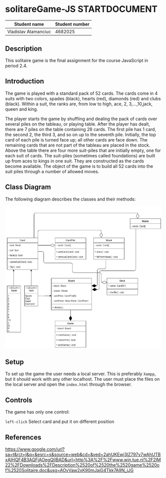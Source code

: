 # solitareGame-JS STARTDOCUMENT

| Student name         | Student number |
| -------------------- | -------------- |
| Vladislav Atamanciuc | 4682025        |

## Description

This solitaire game is the final assignment for the course JavaScript in period 2.4.

## Introduction

The game is played with a standard pack of 52 cards. The cards come in 4 suits with two colors, spades (black), hearts (red), diamonds (red) and clubs (black). Within a suit, the ranks are, from low to high, ace, 2, 3,…,10,jack, queen and king.

 

The player starts the game by shuffling and dealing the pack of cards over several piles on the tableau, or playing table. After the player has dealt, there are 7 piles on the table containing 28 cards. The first pile has 1 card, the second 2, the third 3, and so on up to the seventh pile. Initially, the top card of each pile is turned face up; all other cards are face down. The remaining cards that are not part of the tableau are placed in the stock. Above the table there are four more suit-piles that are initially empty, one for each suit of cards. The suit-piles (sometimes called foundations) are built up from aces to kings in one suit. They are constructed as the cards become available. The object of the game is to build all 52 cards into the suit piles through a number of allowed moves.

## Class Diagram

The following diagram describes the classes and their methods:

![Solitaire UML diagram](solitate_UML.jpg "UML diagram")

## Setup

To set up the game the user needs a local server. This is preferably `Xampp`, but it should work with any other localhost. The user must place the files on the local server and open the `index.html` through the browser.

## Controls

The game has only one control:

`left-click` Select card and put it on different position

## References

https://www.google.com/url?sa=t&rct=j&q=&esrc=s&source=web&cd=&ved=2ahUKEwj3lZ797v7wAhUTBxAIHQF4B3AQFjAOegQIIBAD&url=http%3A%2F%2Fwww.win.tue.nl%2F2IM22%2FDownloads%2FDescription%2520of%2520the%2520game%2520of%2520Solitaire.doc&usg=AOvVaw2xK90mJajG4Tkk7A9N_iJG